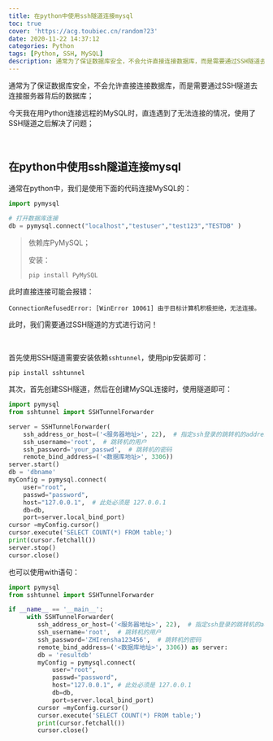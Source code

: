 ```yaml
---
title: 在python中使用ssh隧道连接mysql
toc: true
cover: 'https://acg.toubiec.cn/random?23'
date: 2020-11-22 14:37:12
categories: Python
tags: [Python, SSH, MySQL]
description: 通常为了保证数据库安全，不会允许直接连接数据库，而是需要通过SSH隧道去连接服务器背后的数据库；今天我在用Python连接远程的MySQL时，直连遇到了无法连接的情况，使用了SSH隧道之后解决了问题；
---
```


通常为了保证数据库安全，不会允许直接连接数据库，而是需要通过SSH隧道去连接服务器背后的数据库；

今天我在用Python连接远程的MySQL时，直连遇到了无法连接的情况，使用了SSH隧道之后解决了问题；

<br/>

<!--more-->

## 在python中使用ssh隧道连接mysql

通常在python中，我们是使用下面的代码连接MySQL的：

```python
import pymysql
 
# 打开数据库连接
db = pymysql.connect("localhost","testuser","test123","TESTDB" )
```

>   依赖库PyMySQL；
>
>   安装：
>
>   `pip install PyMySQL`

此时直接连接可能会报错：

```
ConnectionRefusedError: [WinError 10061] 由于目标计算机积极拒绝，无法连接。
```

此时，我们需要通过SSH隧道的方式进行访问！

<br/>

首先使用SSH隧道需要安装依赖`sshtunnel`，使用pip安装即可：

`pip install sshtunnel`

其次，首先创建SSH隧道，然后在创建MySQL连接时，使用隧道即可：

```python
import pymysql
from sshtunnel import SSHTunnelForwarder

server = SSHTunnelForwarder(
    ssh_address_or_host=('<服务器地址>', 22),  # 指定ssh登录的跳转机的address
    ssh_username='root',  # 跳转机的用户
    ssh_password='your_passwd',  # 跳转机的密码
    remote_bind_address=('<数据库地址>', 3306))
server.start()
db = 'dbname'
myConfig = pymysql.connect(
    user="root",
    passwd="password",
    host="127.0.0.1",  # 此处必须是 127.0.0.1
    db=db,
    port=server.local_bind_port)
cursor =myConfig.cursor()
cursor.execute('SELECT COUNT(*) FROM table;')
print(cursor.fetchall())
server.stop()
cursor.close()
```

也可以使用with语句：

```python
import pymysql
from sshtunnel import SSHTunnelForwarder

if __name__ == '__main__':
     with SSHTunnelForwarder(
        ssh_address_or_host=('<服务器地址>', 22),  # 指定ssh登录的跳转机的address
        ssh_username='root',  # 跳转机的用户
        ssh_password='ZHIrensha123456',  # 跳转机的密码
        remote_bind_address=('<数据库地址>', 3306)) as server:
        db = 'resultdb'
        myConfig = pymysql.connect(
            user="root",
            passwd="password",
            host="127.0.0.1", # 此处必须是 127.0.0.1
            db=db,
            port=server.local_bind_port)
        cursor =myConfig.cursor()
        cursor.execute('SELECT COUNT(*) FROM table;')
        print(cursor.fetchall())
        cursor.close()
```

<br/>